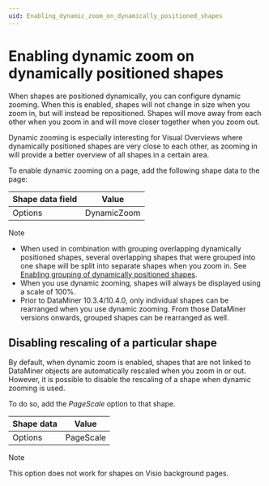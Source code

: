 ```yaml
---
uid: Enabling_dynamic_zoom_on_dynamically_positioned_shapes
---
```


# Enabling dynamic zoom on dynamically positioned shapes

When shapes are positioned dynamically, you can configure dynamic zooming. When this is enabled, shapes will not change in size when you zoom in, but will instead be repositioned. Shapes will move away from each other when you zoom in and will move closer together when you zoom out.

Dynamic zooming is especially interesting for Visual Overviews where dynamically positioned shapes are very close to each other, as zooming in will provide a better overview of all shapes in a certain area.

To enable dynamic zooming on a page, add the following shape data to the page:

| Shape data field | Value       |
|------------------|-------------|
| Options          | DynamicZoom |

> [!NOTE]
>
> - When used in combination with grouping overlapping dynamically positioned shapes, several overlapping shapes that were grouped into one shape will be split into separate shapes when you zoom in. See [Enabling grouping of dynamically positioned shapes](xref:Enabling_grouping_of_dynamically_positioned_shapes).
> - When you use dynamic zooming, shapes will always be displayed using a scale of 100%.
> - Prior to DataMiner 10.3.4/10.4.0, only individual shapes can be rearranged when you use dynamic zooming. From those DataMiner versions onwards, grouped shapes can be rearranged as well. <!-- RN 35323 -->

## Disabling rescaling of a particular shape

By default, when dynamic zoom is enabled, shapes that are not linked to DataMiner objects are automatically rescaled when you zoom in or out. However, it is possible to disable the rescaling of a shape when dynamic zooming is used.

To do so, add the *PageScale* option to that shape.

| Shape data | Value     |
|------------|-----------|
| Options    | PageScale |

> [!NOTE]
> This option does not work for shapes on Visio background pages.
